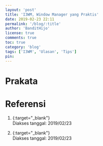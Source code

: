 ```yaml
---
layout: 'post'
title: 'I3WM, Window Manager yang Praktis'
date: 2019-02-23 22:11
permalink: '/blog/:title'
author: 'BanditHijo'
license: true
comments: true
toc: true
category: 'blog'
tags: ['I3WM', 'Ulasan', 'Tips']
pin:
---
```


<!-- BANNER OF THE POST -->
<!-- <img class="post&#45;body&#45;img" src="{{ site.lazyload.logo_blank_banner }}" data&#45;echo="#" alt="banner"> -->

# Prakata


# Referensi

1. [](){:target="_blank"}
<br>Diakses tanggal: 2019/02/23

2. [](){:target="_blank"}
<br>Diakses tanggal: 2019/02/23

